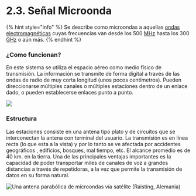 # 2.3. Señal Microonda

{% hint style="info" %}
Se describe como microondas a aquellas [ondas electromagnéticas](http://es.wikipedia.org/wiki/Ondas\_electromagn%C3%A9ticas) cuyas frecuencias van desde los 500 [MHz](http://es.wikipedia.org/wiki/MHz) hasta los 300 [GHz](http://es.wikipedia.org/wiki/GHz) o aún más.
{% endhint %}

### ¿Como funcionan?

En este sistema se utiliza el espacio aéreo como medio físico de transmisión. La información se transmite de forma digital a través de las ondas de radio de muy corta longitud (unos pocos centímetros). Pueden direccionarse múltiples canales o múltiples estaciones dentro de un enlace dado, o pueden establecerse enlaces punto a punto.&#x20;

![](https://static.wixstatic.com/media/522f3d\_45a30493f40659ebb46bd43a744f711c.gif)

### Estructura

Las estaciones consiste en una antena tipo plato y de circuitos que se interconectan la antena con terminal del usuario. La transmisión es en línea recta (lo que esta a la vista) y por lo tanto se ve afectada por accidentes geográficos , edificios, bosques, mal tiempo, etc. El alcance promedio es de 40 km. en la tierra. Una de las principales ventajas importantes es la capacidad de poder transportar miles de canales de voz a grandes distancias a través de repetidoras, a la vez que permite la transmisión de datos en su forma natural.

![Una antena parabólica de microondas vía satélite (Raisting, Alemania)](https://upload.wikimedia.org/wikipedia/commons/4/40/Erdfunkstelle\_Raisting\_2.jpg)
